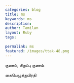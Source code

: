 ```yaml
---
categories: blog
title: ms
keywords: ms
description: 
author: Tamilan
layout: Ruby
tags: 
 
permalink: ms
featured: /images/ttak-48.png
---
```

  
குணம், சிறப்பு குணம்  
  
கையெழுத்துபிரதி